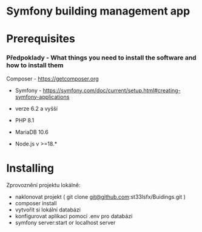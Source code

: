 # Symfony building management app

# Prerequisites
### Předpoklady - What things you need to install the software and how to install them

Composer - https://getcomposer.org

+ Symfony - https://symfony.com/doc/current/setup.html#creating-symfony-applications

+ verze 6.2 a vyšší

+ PHP 8.1

+ MariaDB 10.6

+ Node.js v >=18.*

# Installing 

Zprovoznění projektu lokálně:

+ naklonovat projekt ( git clone git@github.com:st33lsfx/Buidings.git )
+ composer install
+ vytvořit si lokální databázi
+ konfigurovat aplikaci pomocí .env pro databázi
+ symfony server:start or localhost server


